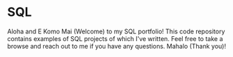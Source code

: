 # SQL

Aloha and E Komo Mai (Welcome) to my SQL portfolio! This code repository contains examples of SQL projects of which I've written. Feel free to take a browse and reach out to me if you have any questions. Mahalo (Thank you)!

